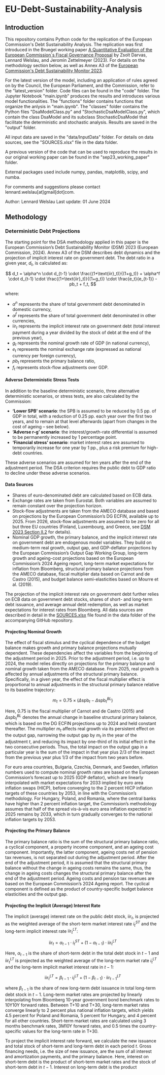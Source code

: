 # EU-Debt-Sustainability-Analysis

## Introduction 

This repository contains Python code for the replication of the European Commission's Debt Sustainability Analysis. The replication was first introduced in the Bruegel working paper [A Quantitative Evaluation of the European Commission´s Fiscal Governance Proposal](https://www.bruegel.org/working-paper/quantitative-evaluation-european-commissions-fiscal-governance-proposal) by Zsolt Darvas, Lennard Welslau, and Jeromin Zettelmeyer (2023). For details on the methodology section below, as well as Annex A3 of the [European Commission's Debt Sustainability Monitor 2023](https://economy-finance.ec.europa.eu/publications/debt-sustainability-monitor-2023_en).

For the latest version of the model, including an application of rules agreed on by the Council, the European Parliament, and the Commission, refer to the "latest_version" folder. Code files can be found in the "code" folder. The Jupyter Notebook "main.ipynb" produces the results and introduces various model functionalities. The "functions" folder contains functions that organize the anlysis in "main.ipynb". The "classes" folder contains the Python files "DsaModelClass.py" and "StochasticDsaModelClass.py", which contain the class DsaModel and its subclass StochasticDsaModel that facilitate the deterministic and stochastic analysis. Results are saved in the "output" folder. 

All input data are saved in the "data/InputData" folder. For details on data sources, see the "SOURCES.xlsx" file in the data folder.

A previous version of the code that can be used to reproduce the results in our original working paper can be found in the "sep23_working_paper" folder.

External packages used include numpy, pandas, matplotlib, scipy, and numba.

For comments and suggestions please contact lennard.welslau[at]gmail[dot]com.

Author: Lennard Welslau
Last update: 01 June 2024

## Methodology

### Deterministic Debt Projections

The starting point for the DSA methodology applied in this paper is the European Commission’s Debt Sustainability Monitor (DSM) 2023 (European Commission, 2024). Annex A3 of the DSM describes debt dynamics and the projection of implicit interest rate on government debt. The debt ratio in a given year, $d_t$, is calculated as:

$$
d_t = \alpha^n \cdot d_{t-1} \cdot \frac{(1+\text{iir}_t)}{(1+g_t)} + \alpha^f \cdot d_{t-1} \cdot \frac{(1+\text{iir}_t)}{(1+g_t)} \cdot \frac{e_t}{e_{t-1}} - pb_t + f_t, 
$$

where:
- $\alpha^n$ represents the share of total government debt denominated in domestic currency,
- $\alpha^f$ represents the share of total government debt denominated in other currencies,
- $\text{iir}_t$ represents the implicit interest rate on government debt (total interest payment during a year divided by the stock of debt at the end of the previous year),
- $g_t$ represents the nominal growth rate of GDP (in national currency),
- $e_t$ represents the nominal exchange rate (expressed as national currency per foreign currency),
- $pb_t$ represents the primary balance ratio,
- $f_t$ represents stock-flow adjustments over GDP.

#### Adverse Deterministic Stress Tests

In addition to the baseline deterministic scenario, three alternative deterministic scenarios, or stress tests, are also calculated by the Commission:

- **‘Lower SPB’ scenario**: the SPB is assumed to be reduced by 0.5 pp. of GDP in total, with a reduction of 0.25 pp. each year over the first two years, and to remain at that level afterwards (apart from changes in the cost of ageing – see below).
- **‘Adverse r-g’ scenario**: the interest/growth-rate differential is assumed to be permanently increased by 1 percentage point.
- **‘Financial stress’ scenario**: market interest rates are assumed to temporarily increase for one year by 1 pp., plus a risk premium for high-debt countries.

These adverse scenarios are assumed for ten years after the end of the adjustment period. The DSA criterion requires the public debt to GDP ratio to decline under these adverse scenarios.

#### Data Sources

- Shares of euro-denominated debt are calculated based on ECB data.
- Exchange rates are taken from Eurostat. Both variables are assumed to remain constant over the projection horizon.
- Stock-flow adjustments are taken from the AMECO database and based on projections by the European Commission’s DG ECFIN, available up to 2025. From 2026, stock-flow adjustments are assumed to be zero for all but three EU countries (Finland, Luxembourg, and Greece, see [DSM 2023 Section II.2](https://economy-finance.ec.europa.eu/publications/debt-sustainability-monitor-2023_en) for details).
- Nominal GDP growth, the primary balance, and the implicit interest rate on government debt are endogenous model variables. They build on medium-term real growth, output gap, and GDP-deflator projections by the European Commission’s Output Gap Working Group, long-term growth and ageing-cost projections based on the European Commission’s 2024 Ageing report, long-term market expectations for inflation from Bloomberg, structural primary balance projections from the AMECO database, fiscal multiplier data based on Carnot and de Castro (2015), and budget balance semi-elasticities based on Mourre et al. (2019).

The projection of the implicit interest rate on government debt further relies on ECB data on government debt stocks, shares of short- and long-term debt issuance, and average annual debt redemption, as well as market expectations for interest rates from Bloomberg. All data sources are described in detail in the [SOURCES.xlsx](https://github.com/lennardwelslau/eu-debt-sustainability-analysis/blob/main/latest_version/data/SOURCES.xlsx) file found in the data folder of the accompanying GitHub repository.

#### Projecting Nominal Growth

The effect of fiscal stimulus and the cyclical dependence of the budget balance makes growth and primary balance projections mutually dependent. These dependencies affect the variables from the beginning of the adjustment period in 2025. Prior to the adjustment period, i.e. up to 2024, the model relies directly on projections for the primary balance and nominal growth taken from the AMECO database. From 2025, real growth is affected by annual adjustments of the structural primary balance. Specifically, in a given year, the effect of the fiscal multiplier effect is proportional to annual adjustments in the structural primary balance relative to its baseline trajectory:

$$ 
m_t = 0.75 \times (\Delta \text{spb}_t - \Delta \text{spb}_t^{BL}) 
$$

Here, 0.75 is the fiscal multiplier of Carnot and de Castro (2015) and $\Delta \text{spb}_t^{BL}$ denotes the annual change in baseline structural primary balance, which is based on the DG ECFIN projections up to 2024 and held constant thereafter. The multiplier $m_t$ affects real growth via its persistent effect on the output gap, narrowing the output gap by $m_t$ in the year of the adjustment $t$, and reducing its impact by one-third of its initial effect in the two consecutive periods. Thus, the total impact on the output gap in a particular year is the sum of the impact in that year plus 2/3 of the impact from the previous year plus 1/3 of the impact from two years before.

For euro area countries, Bulgaria, Czechia, Denmark, and Sweden, inflation numbers used to compute nominal growth rates are based on the European Commission’s forecast up to 2025 (GDP deflator), which are linearly interpolated with market expectations for 2033 implied by euro area inflation swaps (HICP), before converging to the 2 percent HICP inflation targets of these countries by 2053, in line with the Commission’s methodology. For Hungary, Poland, and Romania, where the central banks have higher than 2 percent inflation target, the Commission’s methodology assumes that half of the spread vis-à-vis euro area inflation expected in 2025 remains by 2033, which in turn gradually converges to the national inflation targets by 2053.

#### Projecting the Primary Balance

The primary balance ratio is the sum of the structural primary balance ratio, a cyclical component, a property income component, and an ageing cost component. Importantly, the latter component, ageing costs net of pension tax revenues, is not separated out during the adjustment period. After the end of the adjustment period, it is assumed that the structural primary balance without the change in ageing costs remains the same, thus, the change in ageing costs changes the structural primary balance after the end of the adjustment period. Ageing costs and pension tax revenues are based on the European Commission’s 2024 Ageing report. The cyclical component is defined as the product of country-specific budget balance elasticities and the output gap.

#### Projecting the Implicit (Average) Interest Rate

The implicit (average) interest rate on the public debt stock, $\text{iir}_t$, is projected as the weighted average of the short-term market interest rate $i_t^{ST}$ and the long-term implicit interest rate $\text{iir}_t^{LT}$:

$$ 
\text{iir}_t = \alpha_{t-1} \cdot i_t^{ST} + (1 - \alpha_{t-1}) \cdot \text{iir}_t^{LT} 
$$

Here, $\alpha_{t-1}$ is the share of short-term debt in the total debt stock in $t-1$ and $\text{iir}_t^{LT}$ is projected as the weighted average of the long-term market rate $i_t^{LT}$ and the long-term implicit market interest rate in $t-1$:

$$ 
\text{iir}_t^{LT} = \beta_{t-1} \cdot i_t^{LT} + (1 - \beta_{t-1}) \cdot \text{iir}_{t-1}^{LT} 
$$

where $\beta_{t-1}$ is the share of new long-term debt issuance in total long-term debt stock in $t-1$. Long-term market rates are projected by linearly interpolating from Bloomberg 10-year government bond benchmark rates to 10Y10Y forward rates. Between T+10 and T+30, long-term market rates converge linearly to 2 percent plus national inflation targets, which yields 4.5 percent for Poland and Romania, 5 percent for Hungary, and 4 percent for all other countries. Short-term market rates are calculated using 3 months benchmark rates, 3M10Y forward rates, and 0.5 times the country-specific values for the long-term rate in T+30.

To project the implicit interest rate forward, we calculate the new issuance and total stock of short-term and long-term debt in each period $t$. Gross financing needs, i.e. the size of new issuance, are the sum of all interest and amortization payments, and the primary balance. Here, interest on short-term debt is the product of short-term market rates and the stock of short-term debt in $t-1$. Interest on long-term debt is the product
